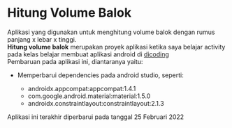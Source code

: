 # Hitung Volume Balok
Aplikasi yang digunakan untuk menghitung volume balok dengan rumus panjang x lebar x tinggi.
<br><b>Hitung volume balok</b> merupakan proyek aplikasi ketika saya belajar activity pada kelas belajar membuat aplikasi android di <a href="https://www.dicoding.com/">dicoding</a>
<br>Pembaruan pada aplikasi ini, diantaranya yaitu:
<ul>
  <li>Memperbarui dependencies pada android studio, seperti:</li>
  <ul>
    <li>androidx.appcompat:appcompat:1.4.1</li>
    <li>com.google.android.material:material:1.5.0</li>
    <li>androidx.constraintlayout:constraintlayout:2.1.3</li>
  </ul>
</ul>

Aplikasi ini terakhir diperbarui pada tanggal 25 Februari 2022
